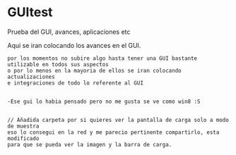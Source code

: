 # GUItest
Prueba del GUI, avances, aplicaciones etc

  Aqui se iran colocando los avances en el GUI.
  
    por los momentos no subire algo hasta tener una GUI bastante utilizable en todos sus aspectos
    o por lo menos en la mayoria de ellos se iran colocando actualizaciones 
    e integraciones de todo lo referente al GUI 
    
    
    -Ese gui lo habia pensado pero no me gusta se ve como win8 :S
    
    
    // Añadida carpeta por si quieres ver la pantalla de carga solo a modo de muestra 
    eso lo consegui en la red y me parecio pertinente compartirlo, esta modificado
    para que se pueda ver la imagen y la barra de carga.


